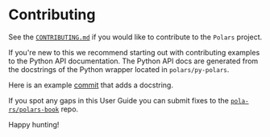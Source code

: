 # Contributing

See the [`CONTRIBUTING.md`](https://github.com/pola-rs/polars/blob/master/CONTRIBUTING.md) if you would like to contribute to the `Polars` project.

If you're new to this we recommend starting out with contributing examples to the Python API documentation. The Python API docs are generated from the docstrings of the Python wrapper located in `polars/py-polars`.

Here is an example [commit](https://github.com/pola-rs/polars/pull/3567/commits/5db9e335f3f2777dd1d6f80df765c6bca8f307b0) that adds a docstring.

If you spot any gaps in this User Guide you can submit fixes to the [`pola-rs/polars-book`](https://github.com/pola-rs/polars-book) repo.

Happy hunting!
